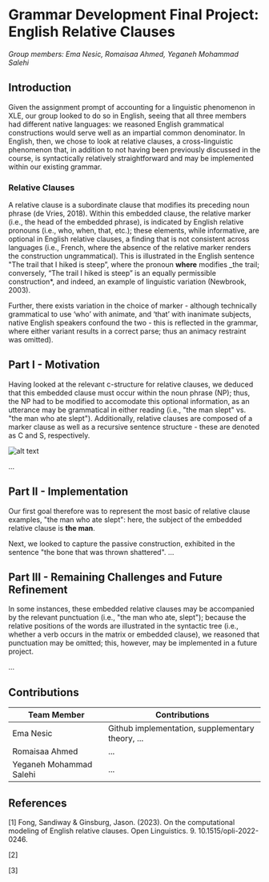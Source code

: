 # Grammar Development Final Project: English Relative Clauses

_Group members: Ema Nesic, Romaisaa Ahmed, Yeganeh Mohammad Salehi_

## Introduction

Given the assignment prompt of accounting for a linguistic phenomenon in XLE, our group looked to do so in English, seeing that all three members had different native languages: we reasoned English grammatical constructions would serve well as an impartial common denominator. In English, then, we chose to look at relative clauses, a cross-linguistic phenomenon that, in addition to not having been previously discussed in the course, is syntactically relatively straightforward and may be implemented within our existing grammar.


### Relative Clauses
A relative clause is a subordinate clause that modifies its preceding noun phrase (de Vries, 2018). Within this embedded clause, the relative marker (i.e., the head of the embedded phrase), is indicated by English relative pronouns (i.e., who, when, that, etc.); these elements, while informative, are optional in English relative clauses, a finding that is not consistent across languages (i.e., French, where the absence of the relative marker renders the construction ungrammatical). This is illustrated in the English sentence "The trail that I hiked is steep”, where the pronoun **where** modifies _the trail; conversely, “The trail I hiked is steep” is an equally permissible construction*, and indeed, an example of linguistic variation (Newbrook, 2003). 

Further, there exists variation in the choice of marker - although technically grammatical to use ‘who’ with animate, and ‘that’ with inanimate subjects, native English speakers confound the two - this is reflected in the grammar, where either variant results in a correct parse; thus an animacy restraint was omitted).

## Part I - Motivation

Having looked at the relevant c-structure for relative clauses, we deduced that this embedded clause must occur within the noun phrase (NP); thus, the NP had to be modified to accomodate this optional information, as an utterance may be grammatical in either reading (i.e., "the man slept" vs. "the man who ate slept").
Additionally, relative clauses are composed of a marker clause as well as a recursive sentence structure - these are denoted as C and S, respectively.


![alt text](http://i.pinimg.com/474x/3c/02/d3/3c02d3c06ba7cab08cd9c7de3e9762e3.jpg)


...

## Part II - Implementation


Our first goal therefore was to represent the most basic of relative clause examples, "the man who ate slept": here, the subject of the embedded relative clause is __the man__.

Next, we looked to capture the passive construction, exhibited in the sentence "the bone that was thrown shattered".
...

## Part III - Remaining Challenges and Future Refinement

In some instances, these embedded relative clauses may be accompanied by the relevant punctuation (i.e., "the man who ate, slept"); because the relative positions of the words are illustrated in the syntactic tree (i.e., whether a verb occurs in the matrix or embedded clause), we reasoned that punctuation may be omitted; this, however, may be implemented in a future project.

...


## Contributions

| Team Member  | Contributions                                             |
|--------------|-----------------------------------------------------------|
| Ema Nesic  | Github implementation, supplementary theory, ... |
| Romaisaa Ahmed | ... |
| Yeganeh Mohammad Salehi | ... |

## References

[1] Fong, Sandiway & Ginsburg, Jason. (2023). On the computational modeling of English relative clauses. Open Linguistics. 9. 10.1515/opli-2022-0246. 

[2]

[3]


